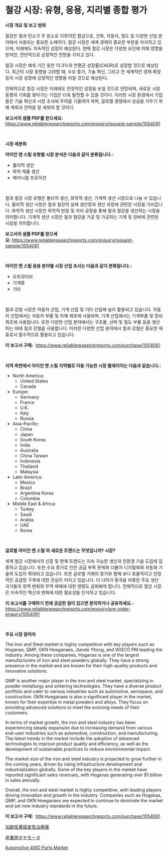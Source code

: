 <p><h1>철강 시장: 유형, 응용, 지리별 종합 평가</h1></p><p><strong>시장 개요 및 보고 범위</strong></p>
<p><p>철강은 철과 탄소가 주 원소로 이루어진 합금으로, 건축, 자동차, 철도 등 다양한 산업 분야에서 사용되는 중요한 소재이다. 철강 시장은 세계 경제의 중요한 부분을 차지하고 있으며, 미래에도 지속적인 성장이 예상된다. 현재 철강 시장은 다양한 요인에 의해 영향을 받지만, 전반적으로 긍정적인 전망을 가지고 있다.</p><p>철강 시장은 예측 기간 동안 13.3%의 연평균 성장률(CAGR)로 성장할 것으로 예상된다. 최근의 시장 동향을 고려할 때, 수요 증가, 기술 혁신, 그리고 전 세계적인 경제 확장 등이 시장 성장에 긍정적인 영향을 미칠 것으로 예상된다.</p><p>전체적으로 철강 시장은 미래에도 안정적인 성장을 보일 것으로 전망되며, 새로운 시장 동향과 기회를 찾아가는 기업은 더욱 발전할 수 있을 것이다. 이러한 시장 환경에서 기업들은 기술 혁신과 시장 조사에 주의를 기울여야 하며, 글로벌 경쟁에서 성공을 거두기 위해 계획과 전략을 잘 세워야 할 것이다.</p></p>
<p><strong>보고서의 샘플 PDF를 받으세요:</strong> <a href="https://www.reliableresearchreports.com/enquiry/request-sample/1054061">https://www.reliableresearchreports.com/enquiry/request-sample/1054061</a></p>
<p>&nbsp;</p>
<p><strong>시장 세분화</strong></p>
<p><strong>아이언 앤 스틸 유형별 시장 분석은 다음과 같이 분류됩니다.:</strong></p>
<p><ul><li>물리적 생산</li><li>화학 제품 생산</li><li>메카니컬 프로덕션</li></ul></p>
<p>&nbsp;</p>
<p><p>철과 철강 시장 유형은 물리적 생산, 화학적 생산, 기계적 생산 시장으로 나눌 수 있습니다. 물리적 생산 시장은 철과 철강의 실제 생산량과 생산 과정에 관련된 시장을 가리킵니다. 화학적 생산 시장은 화학적 반응 및 처리 공정을 통해 철과 철강을 생산하는 시장을 의미합니다. 기계적 생산 시장은 철과 철강을 가공 및 가공하는 기계 및 장비에 관련된 시장을 의미합니다.</p></p>
<p><strong>보고서의 샘플 PDF를 받으세요:</strong>&nbsp;<a href="https://www.reliableresearchreports.com/enquiry/request-sample/1054061">https://www.reliableresearchreports.com/enquiry/request-sample/1054061</a></p>
<p>&nbsp;</p>
<p><strong> 아이언 앤 스틸 응용 분야별 시장 산업 조사는 다음과 같이 분류됩니다.:</strong></p>
<p><ul><li>오토모티브</li><li>기계류</li><li>기타</li></ul></p>
<p>&nbsp;</p>
<p><p>철과 강철 시장은 자동차 산업, 기계 산업 및 기타 산업에 널리 활용되고 있습니다. 자동차 산업에서는 자동차 부품 및 차체 제조에 사용되며, 기계 산업에서는 기계부품 및 장비 제조에 사용됩니다. 또한 다양한 산업 분야에서는 구조물, 선박 및 철도 부품 등을 생산하는 데에 철과 강철을 사용합니다. 이러한 다양한 산업 분야에서 철과 강철은 중요한 재료로서 필수적으로 활용되고 있습니다.</p></p>
<p><strong>이 보고서 구매:</strong>&nbsp; <a href="https://www.reliableresearchreports.com/purchase/1054061">https://www.reliableresearchreports.com/purchase/1054061</a></p>
<p>&nbsp;</p>
<p><strong>지역 측면에서 아이언 앤 스틸 지역별로 이용 가능한 시장 플레이어는 다음과 같습니다.:</strong></p>
<p><ul>
    <li>
        North America:
        <ul>
            <li>United States</li>
            <li>Canada</li>
        </ul>
    </li>
    <li>
        Europe:
        <ul>
            <li>Germany</li>
            <li>France</li>
            <li>U.K.</li>
            <li>Italy</li>
            <li>Russia</li>
        </ul>
    </li>
    <li>
        Asia-Pacific:
        <ul>
            <li>China</li>
            <li>Japan</li>
            <li>South Korea</li>
            <li>India</li>
            <li>Australia</li>
            <li>China Taiwan</li>
            <li>Indonesia</li>
            <li>Thailand</li>
            <li>Malaysia</li>
        </ul>
    </li>
    <li>
        Latin America:
        <ul>
            <li>Mexico</li>
            <li>Brazil</li>
            <li>Argentina Korea</li>
            <li>Colombia</li>
        </ul>
    </li>
    <li>
        Middle East & Africa:
        <ul>
            <li>Turkey</li>
            <li>Saudi</li>
            <li>Arabia</li>
            <li>UAE</li>
            <li>Korea</li>
        </ul>
    </li>
    </ul></p>
<p>&nbsp;</p>
<p><strong>글로벌 아이언 앤 스틸 의 새로운 트렌드는 무엇입니까? 시장?</strong></p>
<p><p>세계 철강 시장에서의 신흥 및 현재 트렌드는 지속 가능한 생산과 친환경 기술 도입에 집중하고 있습니다. 또한 수요 증가로 인한 공급 부족 문제와 더불어 디지털화와 자동화 기술의 도입이 확대되고 있습니다. 또한 글로벌 거래의 증가와 함께 보다 효율적이고 안정적인 공급망 구축에 대한 관심이 커지고 있습니다. 더 나아가 중국을 비롯한 주요 생산 국가들의 정책 변화와 무역 제재에 대한 영향도 살펴봐야 합니다. 전체적으로 철강 시장은 지속적인 혁신과 변화에 대한 필요성을 인식하고 있습니다.</p></p>
<p><strong>이 보고서를 구매하기 전에 궁금한 점이 있으면 문의하거나 공유하세요.</strong>- <a href="https://www.reliableresearchreports.com/enquiry/pre-order-enquiry/1054061">https://www.reliableresearchreports.com/enquiry/pre-order-enquiry/1054061</a></p>
<p>&nbsp;</p>
<p><strong>주요 시장 참여자</strong></p>
<p><p>The Iron and Steel market is highly competitive with key players such as Hoganas, QMP, GKN Hoeganaes, Jiande Yitong, and WISCO PM leading the industry. Among these companies, Hoganas is one of the largest manufacturers of iron and steel powders globally. They have a strong presence in the market and are known for their high-quality products and innovative solutions.</p><p>QMP is another major player in the iron and steel market, specializing in powder metallurgy and sintering technologies. They have a diverse product portfolio and cater to various industries such as automotive, aerospace, and construction. GKN Hoeganaes is also a significant player in the market, known for their expertise in metal powders and alloys. They focus on providing advanced solutions to meet the evolving needs of their customers.</p><p>In terms of market growth, the iron and steel industry has been experiencing steady expansion due to increasing demand from various end-user industries such as automotive, construction, and manufacturing. The latest trends in the market include the adoption of advanced technologies to improve product quality and efficiency, as well as the development of sustainable practices to reduce environmental impact.</p><p>The market size of the iron and steel industry is projected to grow further in the coming years, driven by rising infrastructure development and industrialization globally. Some of the key players in the market have reported significant sales revenues, with Hoganas generating over $1 billion in sales annually.</p><p>Overall, the iron and steel market is highly competitive, with leading players driving innovation and growth in the industry. Companies such as Hoganas, QMP, and GKN Hoeganaes are expected to continue to dominate the market and set new industry standards in the future.</p></p>
<p><strong>이 보고서 구매:</strong>&nbsp;&nbsp;<a href="https://www.reliableresearchreports.com/purchase/1054061">https://www.reliableresearchreports.com/purchase/1054061</a></p>
<p><p><a href="https://github.com/RodHoppe07/Market-Research-Report-List-1/blob/main/97161735861.md">加齢性黄斑変性治療薬</a></p><p><a href="https://github.com/laurenreichert/Market-Research-Report-List-1/blob/main/82974205860.md">産業用ギヤモータ</a></p><p><a href="https://crocus-run-b5a.notion.site/Automotive-4WD-Parts-Market-Size-Market-Trends-and-Growth-Outlook-forecasted-for-period-from-2024--6cfa3d8aefbc455987d8c2346a9ed8aa">Automotive 4WD Parts Market</a></p></p>
